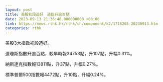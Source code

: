```yaml
---
layout: post
title: 美股初段造好　道指升逾百點
date: 2023-09-13 21:36:48.000000000 +08:00
link: https://news.rthk.hk/rthk/ch/component/k2/1718205-20230913.htm
categories: rthk
---
```


美股3大指數初段造好。

道瓊斯指數升逾百點，較早時報34753點，升107點，升幅0.31%。

納斯達克指數報13811點，升37點，升幅0.27%。

標準普爾500指數報4472點，升10點，升幅0.24%。
